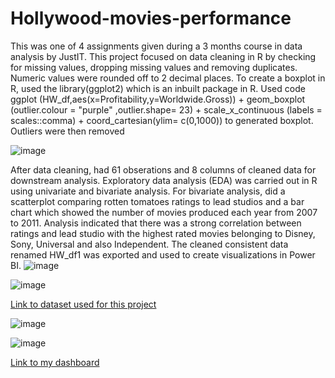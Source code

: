 # Hollywood-movies-performance
This was one of 4 assignments given during a 3 months course in data analysis by JustIT. This project focused on data cleaning in R by checking for missing values, dropping missing values and removing duplicates. Numeric values were rounded off to 2 decimal places. To create a boxplot in R, used the library(ggplot2) which is an inbuilt package in R. Used code ggplot (HW_df,aes(x=Profitability,y=Worldwide.Gross)) + geom_boxplot (outlier.colour = "purple" ,outlier.shape= 23) + scale_x_continuous (labels = scales::comma) + coord_cartesian(ylim= c(0,1000)) to generated boxplot. Outliers were then removed

![image](https://github.com/Josephine-Quagraine/Hollywood-movies-performance/assets/133653796/29005c2a-0035-4884-94b6-c4292da1444f)

After data cleaning, had 61 obserations and 8 columns of cleaned data for downstream analysis. Exploratory data analysis (EDA) was carried out in R using univariate and bivariate analysis. For bivariate analysis, did a scatterplot comparing rotten tomatoes ratings to lead studios and a bar chart which showed the number of movies produced each year from 2007 to 2011. Analysis indicated that there was a strong correlation between ratings and lead studio with the highest rated movies belonging to Disney, Sony, Universal and also Independent. The cleaned consistent data renamed HW_df1 was exported and used to create visualizations in Power BI.
![image](https://github.com/Josephine-Quagraine/Hollywood-movies-performance/assets/133653796/eac5ef03-1746-4059-b139-9c2016859885)

![image](https://github.com/Josephine-Quagraine/Hollywood-movies-performance/assets/133653796/30494b68-aa88-45d0-9d1d-bc4c90339a8c)


[Link to dataset used for this project](https://public.tableau.com/app/sample-data/HollywoodsMostProfitableStories.csv)


![image](https://github.com/Josephine-Quagraine/Hollywood-movies-performance/assets/133653796/b7b92faa-6531-4705-ba5f-7b4769295191)


![image](https://github.com/Josephine-Quagraine/Hollywood-movies-performance/assets/133653796/c4be45cd-d825-44d2-839e-c25e3ac42564)

[Link to my dashboard](https://app.powerbi.com/links/MWd37YbOKE?ctid=6efd0f20-57c8-4447-b53f-00d4992ca50b&pbi_source=linkShare)


